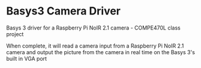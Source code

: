 # Basys3 Camera Driver
Basys 3 driver for a Raspberry Pi NoIR 2.1 camera - COMPE470L class project

When complete, it will read a camera input from a Raspberry Pi NoIR 2.1 camera and output the picture from the camera in real time on the Basys 3's built in VGA port

